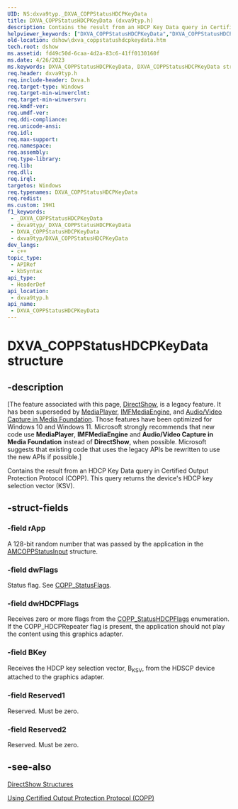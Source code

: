 ```yaml
---
UID: NS:dxva9typ._DXVA_COPPStatusHDCPKeyData
title: DXVA_COPPStatusHDCPKeyData (dxva9typ.h)
description: Contains the result from an HDCP Key Data query in Certified Output Protection Protocol (COPP). This query returns the device's HDCP key selection vector (KSV).
helpviewer_keywords: ["DXVA_COPPStatusHDCPKeyData","DXVA_COPPStatusHDCPKeyData structure [DirectShow]","DXVA_COPPStatusHDCPKeyDataStructure","_DXVA_COPPStatusHDCPKeyData","dshow.dxva_coppstatushdcpkeydata","dxva9typ/DXVA_COPPStatusHDCPKeyData"]
old-location: dshow\dxva_coppstatushdcpkeydata.htm
tech.root: dshow
ms.assetid: fd49c50d-6caa-4d2a-83c6-41ff0130160f
ms.date: 4/26/2023
ms.keywords: DXVA_COPPStatusHDCPKeyData, DXVA_COPPStatusHDCPKeyData structure [DirectShow], DXVA_COPPStatusHDCPKeyDataStructure, _DXVA_COPPStatusHDCPKeyData, dshow.dxva_coppstatushdcpkeydata, dxva9typ/DXVA_COPPStatusHDCPKeyData
req.header: dxva9typ.h
req.include-header: Dxva.h
req.target-type: Windows
req.target-min-winverclnt: 
req.target-min-winversvr: 
req.kmdf-ver: 
req.umdf-ver: 
req.ddi-compliance: 
req.unicode-ansi: 
req.idl: 
req.max-support: 
req.namespace: 
req.assembly: 
req.type-library: 
req.lib: 
req.dll: 
req.irql: 
targetos: Windows
req.typenames: DXVA_COPPStatusHDCPKeyData
req.redist: 
ms.custom: 19H1
f1_keywords:
 - _DXVA_COPPStatusHDCPKeyData
 - dxva9typ/_DXVA_COPPStatusHDCPKeyData
 - DXVA_COPPStatusHDCPKeyData
 - dxva9typ/DXVA_COPPStatusHDCPKeyData
dev_langs:
 - c++
topic_type:
 - APIRef
 - kbSyntax
api_type:
 - HeaderDef
api_location:
 - dxva9typ.h
api_name:
 - DXVA_COPPStatusHDCPKeyData
---
```


# DXVA_COPPStatusHDCPKeyData structure


## -description

\[The feature associated with this page, [DirectShow](/windows/win32/directshow/directshow), is a legacy feature. It has been superseded by [MediaPlayer](/uwp/api/Windows.Media.Playback.MediaPlayer), [IMFMediaEngine](/windows/win32/api/mfmediaengine/nn-mfmediaengine-imfmediaengine), and [Audio/Video Capture in Media Foundation](windows/win32/medfound/audio-video-capture-in-media-foundation). Those features have been optimized for Windows 10 and Windows 11. Microsoft strongly recommends that new code use **MediaPlayer**, **IMFMediaEngine** and **Audio/Video Capture in Media Foundation** instead of **DirectShow**, when possible. Microsoft suggests that existing code that uses the legacy APIs be rewritten to use the new APIs if possible.\]

Contains the result from an HDCP Key Data query in Certified Output Protection Protocol (COPP). This query returns the device's HDCP key selection vector (KSV).

## -struct-fields

### -field rApp

A 128-bit random number that was passed by the application in the <a href="/windows/desktop/api/strmif/ns-strmif-amcoppstatusinput">AMCOPPStatusInput</a> structure.

### -field dwFlags

Status flag. See <a href="/windows/desktop/api/dxva9typ/ne-dxva9typ-copp_statusflags">COPP_StatusFlags</a>.

### -field dwHDCPFlags

Receives zero or more flags from the <a href="/windows/desktop/api/dxva9typ/ne-dxva9typ-copp_statushdcpflags">COPP_StatusHDCPFlags</a> enumeration. If the COPP_HDCPRepeater flag is present, the application should not play the content using this graphics adapter.

### -field BKey

Receives the HDCP key selection vector, B<sub>KSV</sub>, from the HDSCP device attached to the graphics adapter.

### -field Reserved1

Reserved. Must be zero.

### -field Reserved2

Reserved. Must be zero.

## -see-also

<a href="/windows/desktop/DirectShow/directshow-structures">DirectShow Structures</a>



<a href="/windows/desktop/DirectShow/using-certified-output-protection-protocol--copp">Using Certified Output Protection Protocol (COPP)</a>